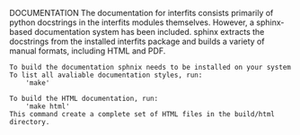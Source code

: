 DOCUMENTATION
	The documentation for interfits consists primarily of python docstrings
	in the interfits modules themselves.  However, a sphinx-based documentation
	system has been included.  sphinx extracts the docstrings from the
	installed interfits package and builds a variety of manual formats, including
	HTML and PDF.

	To build the documentation sphnix needs to be installed on your system
	To list all avaliable documentation styles, run:
		'make'

	To build the HTML documentation, run:
		'make html'
	This command create a complete set of HTML files in the build/html 
	directory.

